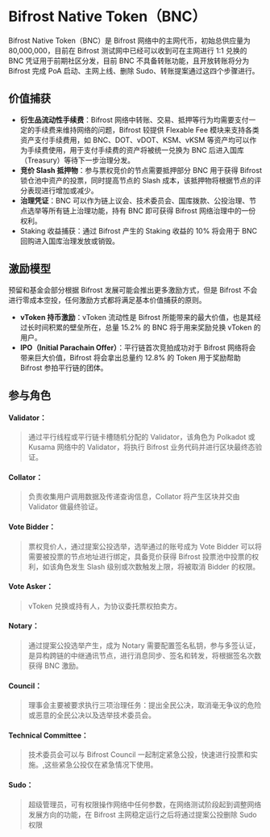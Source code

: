 # Bifrost Native Token（BNC）

Bifrost Native Token（BNC）是 Bifrost 网络中的主网代币，初始总供应量为 80,000,000，目前在 Bifrost 测试网中已经可以收到可在主网进行 1:1 兑换的 BNC 凭证用于前期社区分发，目前 BNC 不具备转账功能，且开放转账将分为 Bifrost 完成 PoA 启动、主网上线、删除 Sudo、转账提案通过这四个步骤进行。

## 价值捕获

* **衍生品流动性手续费**：Bifrost 网络中转账、交易、抵押等行为均需要支付一定的手续费来维持网络的问题，Bifrost 较提供 Flexable Fee 模块来支持各类资产支付手续费用，如 BNC、DOT、vDOT、KSM、vKSM 等资产均可以作为手续费使用，用于支付手续费的资产将被统一兑换为 BNC 后进入国库（Treasury）等待下一步治理分发。
* **竞价 Slash 抵押物**：参与票权竞价的节点需要抵押部分 BNC 用于获得 Bifrost 锁仓池中资产的投票，同时提高节点的 Slash 成本，该抵押物将根据节点的评分表现进行增加或减少。
* **治理凭证**：BNC 可以作为链上议会、技术委员会、国库拨款、公投治理、节点选举等所有链上治理功能，持有 BNC 即可获得 Bifrost 网络治理中的一份权利。
* Staking 收益捕获：通过 Bifrost 产生的 Staking 收益的 10% 将会用于 BNC 回购进入国库治理发放或销毁。

## 激励模型

预留和基金会部分根据 Bifrost 发展可能会推出更多激励方式，但是 Bifrost 不会进行零成本空投，任何激励方式都将满足基本价值捕获的原则。

* **vToken 持币激励**：vToken 流动性是 Bifrost 所能带来的最大价值，也是其经过长时间积累的壁垒所在，总量 15.2% 的 BNC 将于用来奖励兑换 vToken 的用户。 
* **IPO（Initial Parachain Offer）**：平行链首次竞拍成功对于 Bifrost 网络将会带来巨大价值，Bifrost 将会拿出总量约 12.8% 的 Token 用于奖励帮助 Bifrost 参拍平行链的团体。

## 参与角色

#### Validator：
> 通过平行线程或平行链卡槽随机分配的 Validator，该角色为 Polkadot 或 Kusama 网络中的 Validator，将执行 Bifrost 业务代码并进行区块最终态验证。
#### Collator：
> 负责收集用户调用数据及传递查询信息，Collator 将产生区块并交由 Validator 做最终验证。
#### Vote Bidder：
> 票权竞价人，通过提案公投选举，选举通过的账号成为 Vote Bidder 可以将需要被投票的节点地址进行绑定，具备竞价获得 Bifrost 投票池中投票的权利，如该角色发生 Slash 级别或次数触发上限，将被取消 Bidder 的权限。
#### Vote Asker：
>vToken 兑换或持有人，为协议委托票权拍卖方。
#### Notary：
> 通过提案公投选举产生，成为 Notary 需要配置签名私钥，参与多签认证，是异构跨链的中继通讯节点，进行消息同步、签名和转发，将根据签名次数获得 BNC 激励。
#### Council：
> 理事会主要被要求执行三项治理任务：提出全民公决，取消毫无争议的危险或恶意的全民公决以及选举技术委员会。
#### Technical Committee：
> 技术委员会可以与 Bifrost Council 一起制定紧急公投，快速进行投票和实施。,这些紧急公投仅在紧急情况下使用。
#### Sudo：
> 超级管理员，可有权限操作网络中任何参数，在网络测试阶段起到调整网络发展方向的功能，在 Bifrost 主网稳定运行之后将通过提案公投删除 Sudo 权限
